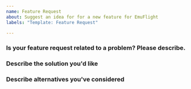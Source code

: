 ```yaml
---
name: Feature Request
about: Suggest an idea for for a new feature for EmuFlight
labels: "Template: Feature Request"

---
```

<!-- This is a template that you must fill. If not, the message will be closed. So don't erase any subtitle in this template (they start with ###)
and complete all of them -->

<!-- Please note that feature requests are not 'fire and forget'. It is a lot more likely that the feature you would like to have will be implemented if you keep watching your feature request, and provide more details to developers looking into implementing your feature, and help them with testing. -->

### Is your feature request related to a problem? Please describe.
<!-- A clear and concise description of what the problem is. Ex. I'm always frustrated when [...] -->

### Describe the solution you'd like
<!-- A clear and concise description of what you want to happen. -->

### Describe alternatives you've considered
<!-- A clear and concise description of any alternative solutions or features you've considered. -->


<!-- Add any other context or screenshots about the feature request that you think might be relevant here. -->
